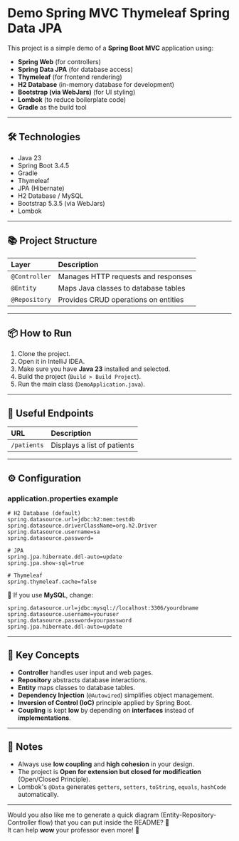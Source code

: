 # Demo Spring MVC Thymeleaf Spring Data JPA

This project is a simple demo of a **Spring Boot MVC** application using:
- **Spring Web** (for controllers)
- **Spring Data JPA** (for database access)
- **Thymeleaf** (for frontend rendering)
- **H2 Database** (in-memory database for development)
- **Bootstrap (via WebJars)** (for UI styling)
- **Lombok** (to reduce boilerplate code)
- **Gradle** as the build tool

---

## 🛠 Technologies

- Java 23
- Spring Boot 3.4.5
- Gradle
- Thymeleaf
- JPA (Hibernate)
- H2 Database / MySQL
- Bootstrap 5.3.5 (via WebJars)
- Lombok

---

## 📚 Project Structure

| Layer | Description |
|:------|:------------|
| `@Controller` | Manages HTTP requests and responses |
| `@Entity` | Maps Java classes to database tables |
| `@Repository` | Provides CRUD operations on entities |

---

## 📦 How to Run

1. Clone the project.
2. Open it in IntelliJ IDEA.
3. Make sure you have **Java 23** installed and selected.
4. Build the project (`Build > Build Project`).
5. Run the main class (`DemoApplication.java`).

---

## 🔗 Useful Endpoints

| URL | Description |
|:----|:------------|
| `/patients` | Displays a list of patients |

---

## ⚙️ Configuration

### application.properties example

```properties
# H2 Database (default)
spring.datasource.url=jdbc:h2:mem:testdb
spring.datasource.driverClassName=org.h2.Driver
spring.datasource.username=sa
spring.datasource.password=

# JPA
spring.jpa.hibernate.ddl-auto=update
spring.jpa.show-sql=true

# Thymeleaf
spring.thymeleaf.cache=false
```

🔵 If you use **MySQL**, change:

```properties
spring.datasource.url=jdbc:mysql://localhost:3306/yourdbname
spring.datasource.username=youruser
spring.datasource.password=yourpassword
spring.jpa.hibernate.ddl-auto=update
```

---

## 📄 Key Concepts

- **Controller** handles user input and web pages.
- **Repository** abstracts database interactions.
- **Entity** maps classes to database tables.
- **Dependency Injection** (`@Autowired`) simplifies object management.
- **Inversion of Control (IoC)** principle applied by Spring Boot.
- **Coupling** is kept **low** by depending on **interfaces** instead of **implementations**.

---

## 📢 Notes

- Always use **low coupling** and **high cohesion** in your design.
- The project is **Open for extension but closed for modification** (Open/Closed Principle).
- Lombok's `@Data` generates `getters`, `setters`, `toString`, `equals`, `hashCode` automatically.

---

Would you also like me to generate a quick diagram (Entity-Repository-Controller flow) that you can put inside the README? 🚀  
It can help **wow** your professor even more! 🎯
